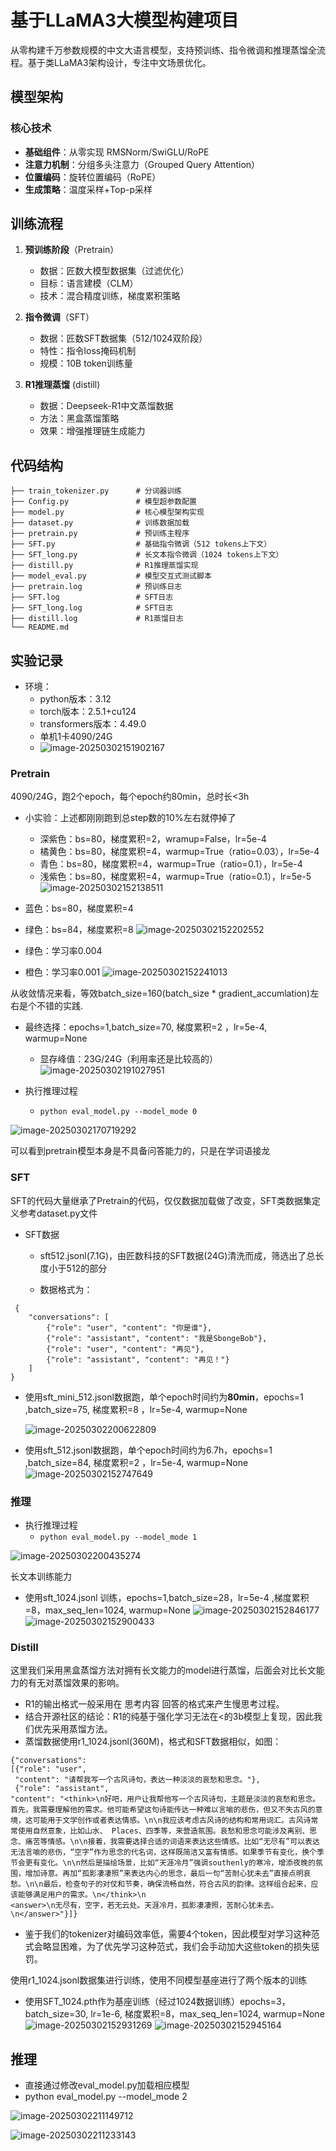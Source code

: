 # 基于LLaMA3大模型构建项目

从零构建千万参数规模的中文大语言模型，支持预训练、指令微调和推理蒸馏全流程。基于类LLaMA3架构设计，专注中文场景优化。

## 模型架构
### 核心技术
- **基础组件**：从零实现 RMSNorm/SwiGLU/RoPE
- **注意力机制**：分组多头注意力（Grouped Query Attention）
- **位置编码**：旋转位置编码（RoPE）
- **生成策略**：温度采样+Top-p采样


## 训练流程
1. **预训练阶段**（Pretrain）
   - 数据：匠数大模型数据集（过滤优化）
   - 目标：语言建模（CLM）
   - 技术：混合精度训练，梯度累积策略

2. **指令微调**（SFT）
   - 数据：匠数SFT数据集（512/1024双阶段）
   - 特性：指令loss掩码机制
   - 规模：10B token训练量

3. **R1推理蒸馏** (distill)
   - 数据：Deepseek-R1中文蒸馏数据
   - 方法：黑盒蒸馏策略
   - 效果：增强推理链生成能力

  ## 代码结构
```text
├── train_tokenizer.py      # 分词器训练
├── Config.py               # 模型超参数配置
├── model.py                # 核心模型架构实现
├── dataset.py              # 训练数据加载
├── pretrain.py             # 预训练主程序
├── SFT.py                  # 基础指令微调（512 tokens上下文）
├── SFT_long.py             # 长文本指令微调（1024 tokens上下文）
├── distill.py              # R1推理蒸馏实现
├── model_eval.py           # 模型交互式测试脚本
├── pretrain.log            # 预训练日志
├── SFT.log                 # SFT日志
├── SFT_long.log            # SFT日志
├── distill.log             # R1蒸馏日志
└── README.md
```

## 实验记录
- 环境：
  - python版本：3.12
  - torch版本：2.5.1+cu124
  - transformers版本：4.49.0
  - 单机1卡4090/24G
  - ![image-20250302151902167](README.assets/image-20250302151902167.png)
### Pretrain
4090/24G，跑2个epoch，每个epoch约80min，总时长<3h

  - 小实验：上述都刚刚跑到总step数的10%左右就停掉了
    - 深紫色：bs=80，梯度累积=2，wramup=False，lr=5e-4
    - 橘黄色：bs=80，梯度累积=4，warmup=True（ratio=0.03），lr=5e-4
    - 青色：bs=80，梯度累积=4，warmup=True（ratio=0.1），lr=5e-4
    - 浅紫色：bs=80，梯度累积=4，warmup=True（ratio=0.1），lr=5e-5
    ![image-20250302152138511](README.assets/image-20250302152138511.png)

  - 蓝色：bs=80，梯度累积=4
  - 绿色：bs=84，梯度累积=8
![image-20250302152202552](README.assets/image-20250302152202552.png)


  - 绿色：学习率0.004
  - 橙色：学习率0.001
![image-20250302152241013](README.assets/image-20250302152241013.png)

从收敛情况来看，等效batch_size=160(batch_size * gradient_accumlation)左右是个不错的实践.
- 最终选择：epochs=1,batch_size=70, 梯度累积=2 ，lr=5e-4, warmup=None
  - 显存峰值：23G/24G（利用率还是比较高的）
  ![image-20250302191027951](README.assets/image-20250302191027951.png)

- 执行推理过程
  -  `python eval_model.py --model_mode 0`

![image-20250302170719292](README.assets/image-20250302170719292.png)

可以看到pretrain模型本身是不具备问答能力的，只是在学词语接龙

### SFT

SFT的代码大量继承了Pretrain的代码，仅仅数据加载做了改变，SFT类数据集定义参考dataset.py文件

- SFT数据
  - sft512.jsonl(7.1G)，由匠数科技的SFT数据(24G)清洗而成，筛选出了总长度小于512的部分

  - 数据格式为：
```text
 {
    "conversations": [
        {"role": "user", "content": "你是谁"},
        {"role": "assistant", "content": "我是SbongeBob"},
        {"role": "user", "content": "再见"},
        {"role": "assistant", "content": "再见！"}
    ]
}
```
- 使用sft_mini_512.jsonl数据跑，单个epoch时间约为**80min**，epochs=1 ,batch_size=75, 梯度累积=8 ，lr=5e-4, warmup=None

  ![image-20250302200622809](README.assets/image-20250302200622809.png)

- 使用sft_512.jsonl数据跑，单个epoch时间约为6.7h，epochs=1 ,batch_size=84, 梯度累积=2 ，lr=5e-4, warmup=None
  ![image-20250302152747649](README.assets/image-20250302152747649.png)

### 推理

- 执行推理过程
  -  `python eval_model.py --model_mode 1` 

![image-20250302200435274](README.assets/image-20250302200435274.png)

长文本训练能力


- 使用sft_1024.jsonl 训练，epochs=1,batch_size=28，lr=5e-4 ,梯度累积=8，max_seq_len=1024, warmup=None
  ![image-20250302152846177](README.assets/image-20250302152846177.png)
  ![image-20250302152900433](README.assets/image-20250302152900433.png)



### Distill

这里我们采用黑盒蒸馏方法对拥有长文能力的model进行蒸馏，后面会对比长文能力的有无对蒸馏效果的影响。
- R1的输出格式一般采用在<think> 思考内容 </think> <answer> 回答</answer>的格式来产生慢思考过程。
- 结合开源社区的结论：R1的纯基于强化学习无法在<的3b模型上复现，因此我们优先采用蒸馏方法。
- 蒸馏数据使用r1_1024.jsonl(360M)，格式和SFT数据相似，如图：
```text
{"conversations":
[{"role": "user",
 "content": "请帮我写一个古风诗句，表达一种淡淡的哀愁和思念。"}, 
 {"role": "assistant", 
"content": "<think>\n好吧，用户让我帮他写一个古风诗句，主题是淡淡的哀愁和思念。首先，我需要理解他的需求。他可能希望这句诗能传达一种难以言喻的悲伤，但又不失古风的意境，这可能用于文学创作或者表达情感。\n\n我应该考虑古风诗的结构和常用词汇。古风诗常常使用自然意象，比如山水、 Places、四季等，来营造氛围。哀愁和思念可能涉及离别、思念、痛苦等情感。\n\n接着，我需要选择合适的词语来表达这些情感。比如“无尽有”可以表达无法言喻的悲伤，“空字”作为思念的代名词，这样既简洁又富有情感。如果季节有变化，换个季节会更有变化。\n\n然后是描绘场景，比如“天涯冷月”强调southenly的寒冷，增添夜晚的氛围，增加诗意。再加“孤影凄凄照”来表达内心的思念，最后一句“苦耐心犹未去”直接点明哀愁。\n\n最后，检查句子的对仗和节奏，确保流畅自然，符合古风的韵律。这样组合起来，应该能够满足用户的需求。\n</think>\n
<answer>\n无尽有，空字，若无云处。天涯冷月，孤影凄凄照，苦耐心犹未去。\n</answer>"}]}
```
- 鉴于我们的tokenizer对<think></think>编码效率低，需要4个token，因此模型对学习这种范式会略显困难，为了优先学习这种范式，我们会手动加大这些token的损失惩罚。

使用r1_1024.jsonl数据集进行训练，使用不同模型基座进行了两个版本的训练
- 使用SFT_1024.pth作为基座训练（经过1024数据训练）epochs=3，batch_size=30, lr=1e-6, 梯度累积=8，max_seq_len=1024, warmup=None
![image-20250302152931269](README.assets/image-20250302152931269.png)
![image-20250302152945164](README.assets/image-20250302152945164.png)



## 推理
- 直接通过修改eval_model.py加载相应模型
- python eval_model.py --model_mode 2
  

![image-20250302211149712](README.assets/image-20250302211149712.png)

![image-20250302211233143](README.assets/image-20250302211233143.png)

